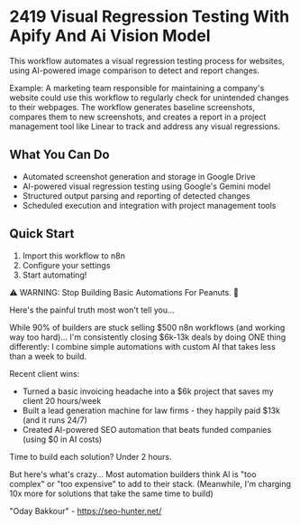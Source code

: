 # 2419 Visual Regression Testing With Apify And Ai Vision Model

This workflow automates a visual regression testing process for websites, using AI-powered image comparison to detect and report changes.

Example: A marketing team responsible for maintaining a company's website could use this workflow to regularly check for unintended changes to their webpages. The workflow generates baseline screenshots, compares them to new screenshots, and creates a report in a project management tool like Linear to track and address any visual regressions.

## What You Can Do
- Automated screenshot generation and storage in Google Drive
- AI-powered visual regression testing using Google's Gemini model
- Structured output parsing and reporting of detected changes
- Scheduled execution and integration with project management tools

## Quick Start
1. Import this workflow to n8n
2. Configure your settings
3. Start automating!

⚠️ WARNING: Stop Building Basic Automations For Peanuts. 🚫

Here's the painful truth most won't tell you...

While 90% of builders are stuck selling $500 n8n workflows (and working way too hard)...
I'm consistently closing $6k-13k deals by doing ONE thing differently:
I combine simple automations with custom AI that takes less than a week to build.

Recent client wins:
* Turned a basic invoicing headache into a $6k project that saves my client 20 hours/week
* Built a lead generation machine for law firms - they happily paid $13k (and it runs 24/7)
* Created AI-powered SEO automation that beats funded companies (using $0 in AI costs)

Time to build each solution? Under 2 hours.

But here's what's crazy...
Most automation builders think AI is "too complex" or "too expensive" to add to their stack.
(Meanwhile, I'm charging 10x more for solutions that take the same time to build)

"Oday Bakkour" - https://seo-hunter.net/
